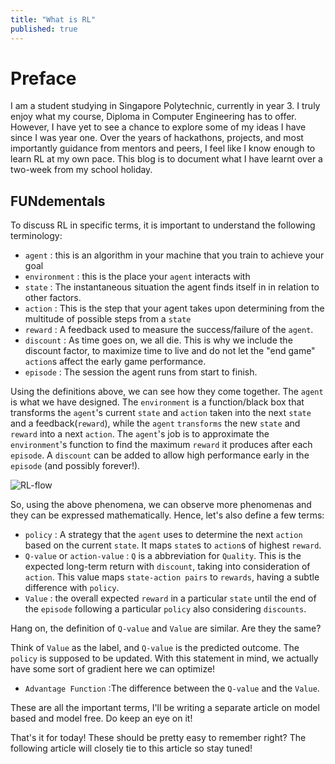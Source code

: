 ```yaml
---
title: "What is RL"
published: true
---
```


# Preface
I am a student studying in Singapore Polytechnic, currently in year 3. I truly enjoy what my course, Diploma in Computer Engineering has to offer. However, I have yet to see a chance to explore some of my ideas I have since I was year one. Over the years of hackathons, projects, and most importantly guidance from mentors and peers, I feel like I know enough to learn RL at my own pace. This blog is to document what I have learnt over a two-week from my school holiday.

## FUNdementals
To discuss RL in specific terms, it is important to understand the following terminology:
- ```agent``` : this is an algorithm in your machine that you train to achieve your goal
- ```environment``` : this is the place your `agent` interacts with
- ```state``` :  The instantaneous situation the agent finds itself in in relation to other factors.
- ```action``` : This is the step that your agent takes upon determining from the multitude of possible steps from a `state`
- ```reward``` : A feedback used to measure the success/failure of the `agent`.
- ```discount``` : As time goes on, we all die. This is why we include the discount factor, to maximize time to live and do not let the "end game" `action`s affect the early game performance.
- ```episode``` : The session the agent runs from start to finish. 

Using the definitions above, we can see how they come together. The `agent` is what we have designed. The `environment` is a function/black box that transforms the `agent`'s current `state` and `action` taken into the next `state` and a feedback(`reward`), while the `agent` `transforms` the new `state` and `reward` into a next `action`. The `agent`'s job is to approximate the `environment`'s function to find the maximum `reward` it produces after each `episode`. A `discount` can be added to allow high performance early in the `episode` (and possibly forever!).

![RL-flow](../image/RL-flow.png)

So, using the above phenomena, we can observe more phenomenas and they can be expressed mathematically. Hence, let's also define a few terms:

- ```policy``` : A strategy that the `agent` uses to determine the next `action` based on the current `state`. It maps `state`s to `action`s of highest `reward`.
- ```Q-value``` or ```action-value``` : `Q` is a abbreviation for `Quality`. This is the expected long-term return with `discount`, taking into consideration of `action`. This value maps `state-action pairs` to `rewards`, having a subtle difference with `policy`.
- ```Value``` : the overall expected `reward` in a particular `state` until the end of the `episode` following a particular `policy` also considering `discounts`. 

Hang on, the definition of `Q-value` and `Value` are similar. Are they the same?

Think of `Value` as the label, and `Q-value` is the predicted outcome. The `policy` is supposed to be updated. With this statement in mind, we actually have some sort of gradient here we can optimize! 

- ```Advantage Function``` :The difference between the `Q-value` and the `Value`.

These are all the important terms, I'll be writing a separate article on model based and model free. Do keep an eye on it!

That's it for today! These should be pretty easy to remember right? The following article will closely tie to this article so stay tuned!